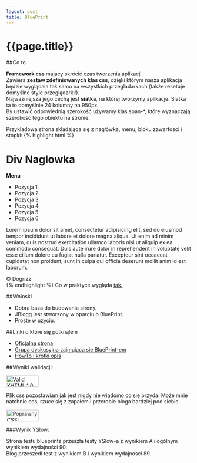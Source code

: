 ```yaml
---
layout: post
title: BluePrint
---
```


# {{page.title}}

##Co to
<p>
<b>Framework css</b> majacy skrócić czas tworzenia aplikacji.<br />
Zawiera <b>zestaw zdefiniowanych klas css</b>, dzięki którym nasza aplikacja będzie wyglądała tak samo na wszystkich przegladarkach (także resetuje domyślne style przeglądarki!).<br />
Najwazniejsza jego cechą jest <b>siatka</b>, na której tworzymy aplikacje. Siatka ta to domyślnie 24 kolumny na 950px. <br />
By ustawić odpowiednią szerokość używamy klas span-*, które wyznaczają szerokość tego obiektu na stronie.<br/>
</p>
<p>
	Przykladowa strona składająca się z nagłówka, menu, bloku zawartosci i stopki:
	{% highlight html %}
	<div class="container showgrid">
		<div class="span-24 clear" id="naglowek">
			<h1>Div Naglowka</h1>
		</div>
		<div class="span-4" id="navi">
			<b class="prepend-1">Menu</b>
			<ul>
				<li>Pozycja 1</li>
				<li>Pozycja 2</li>
				<li>Pozycja 3</li>
				<li>Pozycja 4</li>
				<li>Pozycja 5</li>
				<li>Pozycja 6</li>
			</ul>
		</div>
		<div class="span-15 last" id="content">
			<p>
				Lorem ipsum dolor sit amet, consectetur adipisicing elit, sed do eiusmod tempor incididunt ut labore et dolore magna aliqua. Ut enim ad minim veniam, quis nostrud exercitation ullamco laboris nisi ut aliquip ex ea commodo consequat. Duis aute irure dolor in reprehenderit in voluptate velit esse cillum dolore eu fugiat nulla pariatur. Excepteur sint occaecat cupidatat non proident, sunt in culpa qui officia deserunt mollit anim id est laborum.
			</p>
		</div>
		<div class="span-5 small prepend-10 clear" id="stopka">
			&copy; Dogrizz
		</div>
	</div>
	{% endhighlight %}
	Co w praktyce wygląda <a href="http://sigma.ug.edu.pl/~dzmitrow/bpexample">tak.</a>
</p>

##Wnioski
<ul>
	<li>Dobra baza do budowania strony.</li>
	<li>JBlogg jest stworzony w oparciu o BluePrint.</li>
	<li>Proste w użyciu.</li>
</ul>

##Linki o które się potknąłem
<ul>
    <li><a href="http://www.blueprintcss.org/">Oficjalna strona</a></li>
    <li><a href="http://groups.google.com/group/blueprintcss/browse_thread/thread/f95b05c988565d69/6819b9983eb0024f">Grupa dyskusyjna zajmujaca sie BluePrint-em</a></li>
    <li><a href="http://rubyonrailswin.wordpress.com/2008/07/02/blueprint-css-template/">HowTo i krotki opis</a></li>
</ul>

##Wyniki walidacji:
<p>
    <a href="http://validator.w3.org/check?uri=referer"><img src="http://www.w3.org/Icons/valid-xhtml10-blue" alt="Valid XHTML 1.0 Strict" height="31" width="88" /></a>
</p>
<p>
    Plik css pozostawiam jak jest nigdy nie wiadomo co się przyda. Może mnie natchnie coś, rzuce się z zapałem i przerobie bloga bardziej pod siebie.
</p>
<p>
<a href="http://jigsaw.w3.org/css-validator/check/referer"><img style="border:0;width:88px;height:31px" src="http://jigsaw.w3.org/css-validator/images/vcss-blue" alt="Poprawny CSS!" /></a>
</p>

###Wynik YSlow:
<p>
	Strona testu blueprinta przeszła testy YSlow-a z wynikiem A i ogólnym wynikiem wydajności 90.<br />
	Blog przeszedl test z wynikiem B i wynikiem wydajnosci 89.
</p>
